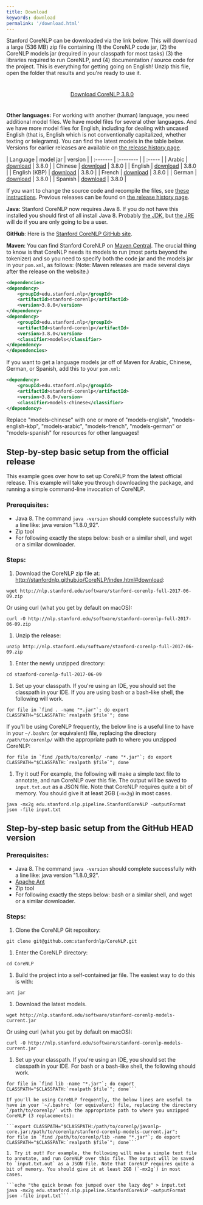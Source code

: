 ```yaml
---
title: Download
keywords: download
permalink: '/download.html'
---
```


Stanford CoreNLP can be downloaded via the link below. This will download a large (536 MB) zip file containing (1) the CoreNLP code jar, (2) the CoreNLP models jar (required in your classpath for most tasks) (3) the libraries required to run CoreNLP, and (4) documentation / source code for the project. This is everything for getting going on English!  Unzip this file, open the folder that results and you're ready to use it.

<div style="text-align:center; margin-top: 5ex; margin-bottom:5ex;"> <a class="downloadbutton" href="http://nlp.stanford.edu/software/stanford-corenlp-full-2017-06-09.zip">Download CoreNLP 3.8.0 </a> </div>

**Other languages:** For working with another (human) language, you need additional model files. We have model files for several other languages. And we have more
model files for English, including for dealing with uncased English (that is, English which is not conventionally capitalized, whether texting or telegrams).
You can find the latest models in the table below.  Versions for earlier releases are available on [the release history page](history.html).

| Language | model jar | version |
| :------- | :-------- | | :----- |
| Arabic | [download](http://nlp.stanford.edu/software/stanford-arabic-corenlp-2017-06-09-models.jar) | 3.8.0 |
| Chinese | [download](http://nlp.stanford.edu/software/stanford-chinese-corenlp-2017-06-09-models.jar) | 3.8.0 |
| English | [download](http://nlp.stanford.edu/software/stanford-english-corenlp-2017-06-09-models.jar) | 3.8.0 |
| English (KBP) | [download](http://nlp.stanford.edu/software/stanford-english-kbp-corenlp-2017-06-09-models.jar) | 3.8.0 |
| French | [download](http://nlp.stanford.edu/software/stanford-french-corenlp-2017-06-09-models.jar) | 3.8.0 |
| German | [download](http://nlp.stanford.edu/software/stanford-german-corenlp-2017-06-09-models.jar) | 3.8.0 |
| Spanish | [download](http://nlp.stanford.edu/software/stanford-spanish-corenlp-2017-06-09-models.jar) | 3.8.0 |

If you want to change the source code and recompile the files, see [these instructions](files/basic-compiling.txt).
Previous releases can be found on [the release history page](history.html).

**Java:** Stanford CoreNLP now requires Java 8. If you do not have
this installed you should first of all install Java 8.  Probably
[the JDK](http://www.oracle.com/technetwork/java/javase/downloads/index.html),
but [the JRE](http://java.com/) will do if you are only going to be a user.

**GitHub**: Here is the [Stanford CoreNLP GitHub site](https://github.com/stanfordnlp/CoreNLP).

**Maven**: You can find Stanford CoreNLP on [Maven Central](http://search.maven.org/#browse%7C11864822). The crucial thing to know is that CoreNLP needs its models to run (most parts beyond the tokenizer) and so you need to specify both the code jar and the models jar in your `pom.xml`, as follows:
(Note: Maven releases are made several days after the release on the website.)

``` xml
<dependencies>
<dependency>
    <groupId>edu.stanford.nlp</groupId>
    <artifactId>stanford-corenlp</artifactId>
    <version>3.8.0</version>
</dependency>
<dependency>
    <groupId>edu.stanford.nlp</groupId>
    <artifactId>stanford-corenlp</artifactId>
    <version>3.8.0</version>
    <classifier>models</classifier>
</dependency>
</dependencies>
```

If you want to get a language models jar off of Maven for Arabic, Chinese, German, or Spanish, add this to your `pom.xml`:

``` xml
<dependency>
    <groupId>edu.stanford.nlp</groupId>
    <artifactId>stanford-corenlp</artifactId>
    <version>3.8.0</version>
    <classifier>models-chinese</classifier>
</dependency>
```

Replace "models-chinese" with one or more of "models-english", "models-english-kbp", "models-arabic", "models-french", "models-german" or "models-spanish" for resources for other languages!

## Step-by-step basic setup from the official release

This example goes over how to set up CoreNLP from the latest official release. This example will take you through downloading the package, and running a simple command-line invocation of CoreNLP.

### Prerequisites:

* Java 8. The command `java -version` should complete successfully with a line like: java version "1.8.0_92".
* Zip tool
* For following exactly the steps below: bash or a similar shell, and
  wget or a similar downloader.

### Steps:

1. Download the CoreNLP zip file at: http://stanfordnlp.github.io/CoreNLP/index.html#download:

```wget http://nlp.stanford.edu/software/stanford-corenlp-full-2017-06-09.zip```

Or using curl (what you get by default on macOS):

```curl -O http://nlp.stanford.edu/software/stanford-corenlp-full-2017-06-09.zip```

1. Unzip the release:

```unzip http://nlp.stanford.edu/software/stanford-corenlp-full-2017-06-09.zip```

1. Enter the newly unzipped directory:

```cd stanford-corenlp-full-2017-06-09```

1. Set up your classpath. If you're using an IDE, you should set the
   classpath in your IDE. If you are using bash or a bash-like shell,
   the following will work.

```for file in `find . -name "*.jar"`; do export CLASSPATH="$CLASSPATH:`realpath $file`"; done```

If you'll be using CoreNLP frequently, the below line is a useful line to have in your `~/.bashrc` (or equivalent) file, replacing the directory `/path/to/corenlp/` with the appropriate path to where you unzipped CoreNLP:

```for file in `find /path/to/corenlp/ -name "*.jar"`; do export CLASSPATH="$CLASSPATH:`realpath $file`"; done```

1. Try it out! For example, the following will make a simple text file to annotate, and run CoreNLP over this file. The output will be saved to `input.txt.out` as a JSON file. Note that CoreNLP requires quite a bit of memory. You should give it at least 2GB (`-mx2g`) in most cases.

```echo "the quick brown fox jumped over the lazy dog" > input.txt
java -mx2g edu.stanford.nlp.pipeline.StanfordCoreNLP -outputFormat json -file input.txt
```

## Step-by-step basic setup from the GitHub HEAD version

### Prerequisites:

* Java 8. The command `java -version` should complete successfully with a line like: java version "1.8.0_92".
* [Apache Ant](http://ant.apache.org/)
* Zip tool
* For following exactly the steps below: bash or a similar shell, and
  wget or a similar downloader.

### Steps:

1. Clone the CoreNLP Git repository:

```git clone git@github.com:stanfordnlp/CoreNLP.git```

1. Enter the CoreNLP directory:

```cd CoreNLP```

1. Build the project into a self-contained jar file. The easiest way to do this is with:

```ant jar```

1. Download the latest models.

```wget http://nlp.stanford.edu/software/stanford-corenlp-models-current.jar```

Or using curl (what you get by default on macOS):

```curl -O http://nlp.stanford.edu/software/stanford-corenlp-models-current.jar```

1. Set up your classpath. If you're using an IDE, you should set the
   classpath in your IDE. For bash or a bash-like shell, the following
   should work.

```export CLASSPATH="$CLASSPATH:javanlp-core.jar:stanford-corenlp-models-current.jar";
for file in `find lib -name "*.jar"`; do export CLASSPATH="$CLASSPATH:`realpath $file`"; done```

If you'll be using CoreNLP frequently, the below lines are useful to have in your `~/.bashrc` (or equivalent) file, replacing the directory `/path/to/corenlp/` with the appropriate path to where you unzipped CoreNLP (3 replacements):

```export CLASSPATH="$CLASSPATH:/path/to/corenlp/javanlp-core.jar:/path/to/corenlp/stanford-corenlp-models-current.jar";
for file in `find /path/to/corenlp/lib -name "*.jar"`; do export CLASSPATH="$CLASSPATH:`realpath $file`"; done```

1. Try it out! For example, the following will make a simple text file to annotate, and run CoreNLP over this file. The output will be saved to `input.txt.out` as a JSON file. Note that CoreNLP requires quite a bit of memory. You should give it at least 2GB (`-mx2g`) in most cases.

```echo "the quick brown fox jumped over the lazy dog" > input.txt
java -mx2g edu.stanford.nlp.pipeline.StanfordCoreNLP -outputFormat json -file input.txt```


